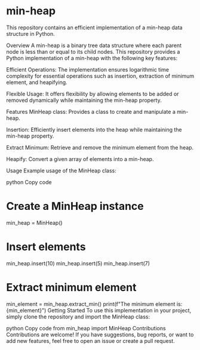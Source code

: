 # min-heap
This repository contains an efficient implementation of a min-heap data structure in Python.


Overview
A min-heap is a binary tree data structure where each parent node is less than or equal to its child nodes. This repository provides a Python implementation of a min-heap with the following key features:

Efficient Operations: The implementation ensures logarithmic time complexity for essential operations such as insertion, extraction of minimum element, and heapifying.

Flexible Usage: It offers flexibility by allowing elements to be added or removed dynamically while maintaining the min-heap property.

Features
MinHeap class: Provides a class to create and manipulate a min-heap.

Insertion: Efficiently insert elements into the heap while maintaining the min-heap property.

Extract Minimum: Retrieve and remove the minimum element from the heap.

Heapify: Convert a given array of elements into a min-heap.

Usage
Example usage of the MinHeap class:

python
Copy code
# Create a MinHeap instance
min_heap = MinHeap()

# Insert elements
min_heap.insert(10)
min_heap.insert(5)
min_heap.insert(7)

# Extract minimum element
min_element = min_heap.extract_min()
print(f"The minimum element is: {min_element}")
Getting Started
To use this implementation in your project, simply clone the repository and import the MinHeap class:

python
Copy code
from min_heap import MinHeap
Contributions
Contributions are welcome! If you have suggestions, bug reports, or want to add new features, feel free to open an issue or create a pull request.
